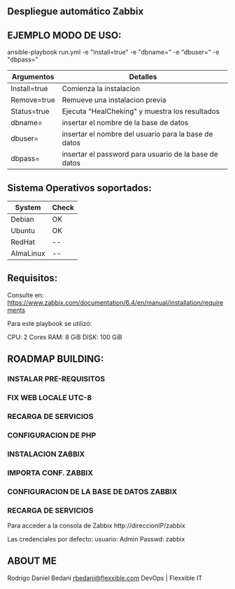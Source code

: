 Despliegue automático Zabbix
---

EJEMPLO MODO DE USO:
---
ansible-playbook run.yml -e "Install=true" -e "dbname=" -e "dbuser=" -e "dbpass="

| Argumentos | Detalles |
| --------- | --------- |
| Install=true | Comienza la instalacion |
| Remove=true | Remueve una instalacion previa |
| Status=true | Ejecuta "HealCheking" y muestra los resultados |
| dbname= | insertar el nombre de la base de datos |
| dbuser= | insertar el nombre del usuario para la base de datos |
| dbpass= | insertar el password para usuario de la base de datos |


Sistema Operativos soportados:
---
| System | Check |
| ------ | ----- |
| Debian | OK |
| Ubuntu | OK |
| RedHat | -- |
| AlmaLinux | -- |

Requisitos:
---
Consulte en: https://www.zabbix.com/documentation/6.4/en/manual/installation/requirements

Para este playbook se utilizó:

CPU: 2 Cores
RAM: 8 GiB
DISK: 100 GiB

ROADMAP BUILDING:
---
### INSTALAR PRE-REQUISITOS
### FIX WEB LOCALE UTC-8
### RECARGA DE SERVICIOS
### CONFIGURACION DE PHP
### INSTALACION ZABBIX
### IMPORTA CONF. ZABBIX
### CONFIGURACION DE LA BASE DE DATOS ZABBIX
### RECARGA DE SERVICIOS

Para acceder a la consola de Zabbix
http://direccionIP/zabbix

Las credenciales por defecto:
usuario: Admin
Passwd: zabbix


ABOUT ME
---
Rodrigo Daniel Bedani
rbedani@flexxible.com
DevOps | Flexxible IT